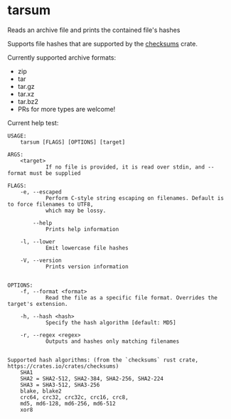 # tarsum
Reads an archive file and prints the contained file's hashes

Supports file hashes that are supported by the [checksums](https://crates.io/crates/checksums) crate.

Currently supported archive formats:
* zip
* tar
* tar.gz
* tar.xz
* tar.bz2
* PRs for more types are welcome!

Current help test:
```
USAGE:
    tarsum [FLAGS] [OPTIONS] [target]

ARGS:
    <target>
            If no file is provided, it is read over stdin, and --format must be supplied

FLAGS:
    -e, --escaped
            Perform C-style string escaping on filenames. Default is to force filenames to UTF8,
            which may be lossy.

        --help
            Prints help information

    -l, --lower
            Emit lowercase file hashes

    -V, --version
            Prints version information


OPTIONS:
    -f, --format <format>
            Read the file as a specific file format. Overrides the target's extension.

    -h, --hash <hash>
            Specify the hash algorithm [default: MD5]

    -r, --regex <regex>
            Outputs and hashes only matching filenames


Supported hash algorithms: (from the `checksums` rust crate, https://crates.io/crates/checksums)
    SHA1
    SHA2 = SHA2-512, SHA2-384, SHA2-256, SHA2-224
    SHA3 = SHA3-512, SHA3-256
    blake, blake2
    crc64, crc32, crc32c, crc16, crc8,
    md5, md6-128, md6-256, md6-512
    xor8
```
